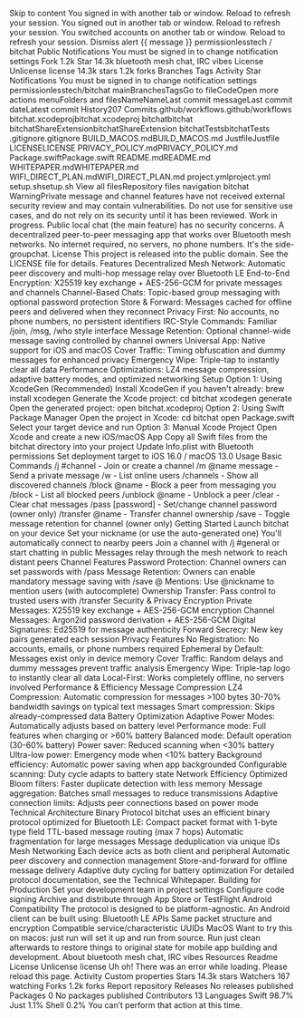 Skip to content You signed in with another tab or window. Reload to refresh your session. You signed out in another tab or window. Reload to refresh your session. You switched accounts on another tab or window. Reload to refresh your session. Dismiss alert {{ message }} permissionlesstech / bitchat Public Notifications You must be signed in to change notification settings Fork 1.2k Star 14.3k bluetooth mesh chat, IRC vibes License Unlicense license 14.3k stars 1.2k forks Branches Tags Activity Star Notifications You must be signed in to change notification settings permissionlesstech/bitchat mainBranchesTagsGo to fileCodeOpen more actions menuFolders and filesNameNameLast commit messageLast commit dateLatest commit History207 Commits.github/workflows.github/workflows bitchat.xcodeprojbitchat.xcodeproj bitchatbitchat bitchatShareExtensionbitchatShareExtension bitchatTestsbitchatTests .gitignore.gitignore BUILD\_MACOS.mdBUILD\_MACOS.md JustfileJustfile LICENSELICENSE PRIVACY\_POLICY.mdPRIVACY\_POLICY.md Package.swiftPackage.swift README.mdREADME.md WHITEPAPER.mdWHITEPAPER.md WIFI\_DIRECT\_PLAN.mdWIFI\_DIRECT\_PLAN.md project.ymlproject.yml setup.shsetup.sh View all filesRepository files navigation bitchat WarningPrivate message and channel features have not received external security review and may contain vulnerabilities. Do not use for sensitive use cases, and do not rely on its security until it has been reviewed. Work in progress. Public local chat (the main feature) has no security concerns. A decentralized peer-to-peer messaging app that works over Bluetooth mesh networks. No internet required, no servers, no phone numbers. It's the side-groupchat. License This project is released into the public domain. See the LICENSE file for details. Features Decentralized Mesh Network: Automatic peer discovery and multi-hop message relay over Bluetooth LE End-to-End Encryption: X25519 key exchange + AES-256-GCM for private messages and channels Channel-Based Chats: Topic-based group messaging with optional password protection Store & Forward: Messages cached for offline peers and delivered when they reconnect Privacy First: No accounts, no phone numbers, no persistent identifiers IRC-Style Commands: Familiar /join, /msg, /who style interface Message Retention: Optional channel-wide message saving controlled by channel owners Universal App: Native support for iOS and macOS Cover Traffic: Timing obfuscation and dummy messages for enhanced privacy Emergency Wipe: Triple-tap to instantly clear all data Performance Optimizations: LZ4 message compression, adaptive battery modes, and optimized networking Setup Option 1: Using XcodeGen (Recommended) Install XcodeGen if you haven't already: brew install xcodegen Generate the Xcode project: cd bitchat xcodegen generate Open the generated project: open bitchat.xcodeproj Option 2: Using Swift Package Manager Open the project in Xcode: cd bitchat open Package.swift Select your target device and run Option 3: Manual Xcode Project Open Xcode and create a new iOS/macOS App Copy all Swift files from the bitchat directory into your project Update Info.plist with Bluetooth permissions Set deployment target to iOS 16.0 / macOS 13.0 Usage Basic Commands /j #channel - Join or create a channel /m @name message - Send a private message /w - List online users /channels - Show all discovered channels /block @name - Block a peer from messaging you /block - List all blocked peers /unblock @name - Unblock a peer /clear - Clear chat messages /pass \[password\] - Set/change channel password (owner only) /transfer @name - Transfer channel ownership /save - Toggle message retention for channel (owner only) Getting Started Launch bitchat on your device Set your nickname (or use the auto-generated one) You'll automatically connect to nearby peers Join a channel with /j #general or start chatting in public Messages relay through the mesh network to reach distant peers Channel Features Password Protection: Channel owners can set passwords with /pass Message Retention: Owners can enable mandatory message saving with /save @ Mentions: Use @nickname to mention users (with autocomplete) Ownership Transfer: Pass control to trusted users with /transfer Security & Privacy Encryption Private Messages: X25519 key exchange + AES-256-GCM encryption Channel Messages: Argon2id password derivation + AES-256-GCM Digital Signatures: Ed25519 for message authenticity Forward Secrecy: New key pairs generated each session Privacy Features No Registration: No accounts, emails, or phone numbers required Ephemeral by Default: Messages exist only in device memory Cover Traffic: Random delays and dummy messages prevent traffic analysis Emergency Wipe: Triple-tap logo to instantly clear all data Local-First: Works completely offline, no servers involved Performance & Efficiency Message Compression LZ4 Compression: Automatic compression for messages >100 bytes 30-70% bandwidth savings on typical text messages Smart compression: Skips already-compressed data Battery Optimization Adaptive Power Modes: Automatically adjusts based on battery level Performance mode: Full features when charging or >60% battery Balanced mode: Default operation (30-60% battery) Power saver: Reduced scanning when <30% battery Ultra-low power: Emergency mode when <10% battery Background efficiency: Automatic power saving when app backgrounded Configurable scanning: Duty cycle adapts to battery state Network Efficiency Optimized Bloom filters: Faster duplicate detection with less memory Message aggregation: Batches small messages to reduce transmissions Adaptive connection limits: Adjusts peer connections based on power mode Technical Architecture Binary Protocol bitchat uses an efficient binary protocol optimized for Bluetooth LE: Compact packet format with 1-byte type field TTL-based message routing (max 7 hops) Automatic fragmentation for large messages Message deduplication via unique IDs Mesh Networking Each device acts as both client and peripheral Automatic peer discovery and connection management Store-and-forward for offline message delivery Adaptive duty cycling for battery optimization For detailed protocol documentation, see the Technical Whitepaper. Building for Production Set your development team in project settings Configure code signing Archive and distribute through App Store or TestFlight Android Compatibility The protocol is designed to be platform-agnostic. An Android client can be built using: Bluetooth LE APIs Same packet structure and encryption Compatible service/characteristic UUIDs MacOS Want to try this on macos: just run will set it up and run from source. Run just clean afterwards to restore things to original state for mobile app building and development. About bluetooth mesh chat, IRC vibes Resources Readme License Unlicense license Uh oh! There was an error while loading. Please reload this page. Activity Custom properties Stars 14.3k stars Watchers 167 watching Forks 1.2k forks Report repository Releases No releases published Packages 0 No packages published Contributors 13 Languages Swift 98.7% Just 1.1% Shell 0.2% You can’t perform that action at this time.